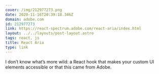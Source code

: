 ```yaml
---
cover: /img/212977273.png
date: 2020-11-16T20:39:18.346Z
domain: adobe.com
id: 212977273
link: https://react-spectrum.adobe.com/react-aria/index.html
layout: ../../layouts/post-layout.astro
tags: react, js
title: React Aria
type: link
---
```


I don’t know what’s more wild: a React hook that makes your custom UI elements accessible or that this came from Adobe.
